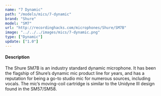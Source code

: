 ```yaml
---
name: "7 Dynamic"
path: "/models/mics/7-dynamic"
brand: "Shure"
model: "SM7"
url: "http://recordinghacks.com/microphones/Shure/SM7B"
image: "../../../images/mics/7-dynamic.png"
type: ["Dynamic"]
update: ["1.0"]
---
```

#### Description
The Shure SM7B is an industry standard dynamic microphone. It has been the flagship of Shure’s dynamic mic product line for years, and has a reputation for being a go-to studio mic for numerous sources, including vocals. The mic’s moving-coil cartridge is similar to the Unidyne III design found in the SM57/SM58. 